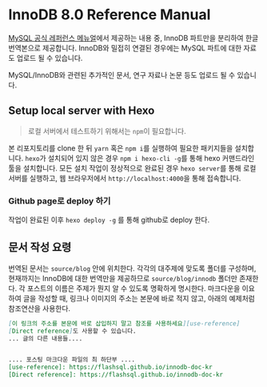 # InnoDB 8.0 Reference Manual

[MySQL 공식 레퍼런스 메뉴얼](https://dev.mysql.com/doc/refman/8.0/en/)에서 제공하는
내용 중, InnoDB 파트만을 분리하여 한글 번역본으로 제공합니다. InnoDB와 밀접히
연결된 경우에는 MySQL 파트에 대한 자료도 업로드 될 수 있습니다. 

MySQL/InnoDB와 관련된 추가적인 문서, 연구 자료나 논문 등도 업로드 될 수 있습니다. 

## Setup local server with Hexo

> 로컬 서버에서 테스트하기 위해서는 `npm`이 필요합니다. 

본 리포지토리를 clone 한 뒤 `yarn` 혹은 `npm i`를 실행하여 필요한 패키지들을 설치합니다.
`hexo`가 설치되어 있지 않은 경우 `npm i hexo-cli -g`를 통해 hexo 커맨드라인 툴을 설치합니다. 
모든 설치 작업이 정상적으로 완료된 경우 `hexo server`를 통해 로컬 서버를 실행하고,
웹 브라우저에서 `http://localhost:4000`을 통해 접속합니다. 

### Github page로 deploy 하기

작업이 완료된 이후 `hexo deploy -g` 를 통해 github로 deploy 한다.

## 문서 작성 요령

번역된 문서는 `source/blog` 안에 위치한다. 각각의 대주제에 맞도록 폴더를 구성하며, 현재까지는 InnoDB에 대한
번역만을 제공하므로 `source/blog/innodb` 폴더만 존재한다. 각 포스트의 이름은 주제가 뭔지 알 수 있도록
명확하게 명시한다. 마크다운을 이요하여 글을 작성할 때, 링크나 이미지의 주소는 본문에 바로 적지 않고,
아래의 예제처럼 참조연산을 사용한다.

```markdown
[이 링크의 주소를 본문에 바로 삽입하지 말고 참조를 사용하세요][use-reference]
[Direct reference]도 사용할 수 있습니다.
... 글의 다른 내용들....


.... 포스팅 마크다운 파일의 최 하단부 ....
[use-reference]: https://flashsql.github.io/innodb-doc-kr
[Direct reference]: https://flashsql.github.io/innodb-doc-kr
```